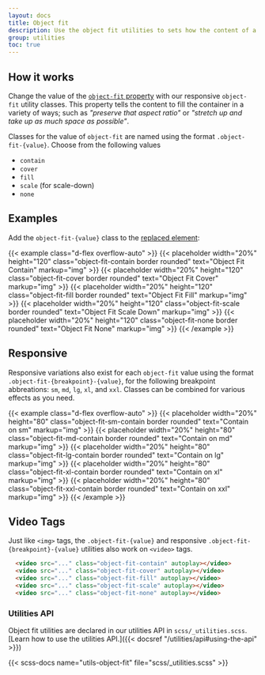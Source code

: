 ```yaml
---
layout: docs
title: Object fit
description: Use the object fit utilities to sets how the content of a [replaced element](https://developer.mozilla.org/en-US/docs/Web/CSS/Replaced_element), such as an `<img>` or `<video>`, should be resized to fit its container.
group: utilities
toc: true
---
```


## How it works

Change the value of the [`object-fit` property](https://developer.mozilla.org/en-US/docs/Web/CSS/object-fit) with our responsive `object-fit` utility classes. This property tells the content to fill the container in a variety of ways; such as <i>"preserve that aspect ratio"</i> or <i>"stretch up and take up as much space as possible"</i>. 

Classes for the value of `object-fit` are named using the format `.object-fit-{value}`. Choose from the following values

- `contain`
- `cover`
- `fill`
- `scale` (for scale-down)
- `none`

## Examples

Add the `object-fit-{value}` class to the [replaced element](https://developer.mozilla.org/en-US/docs/Web/CSS/Replaced_element):

{{< example class="d-flex overflow-auto" >}}
{{< placeholder width="20%" height="120" class="object-fit-contain  border rounded" text="Object Fit Contain" markup="img" >}}
{{< placeholder width="20%" height="120" class="object-fit-cover  border rounded" text="Object Fit Cover" markup="img" >}}
{{< placeholder width="20%" height="120" class="object-fit-fill  border rounded" text="Object Fit Fill" markup="img" >}}
{{< placeholder width="20%" height="120" class="object-fit-scale  border rounded" text="Object Fit Scale Down" markup="img" >}}
{{< placeholder width="20%" height="120" class="object-fit-none  border rounded" text="Object Fit None" markup="img" >}}
{{< /example >}}

## Responsive

Responsive variations also exist for each `object-fit` value using the format `.object-fit-{breakpoint}-{value}`, for the following breakpoint abbreations: `sm`, `md`, `lg`, `xl`, and `xxl`. Classes can be combined for various effects as you need.


{{< example class="d-flex overflow-auto" >}}
{{< placeholder width="20%" height="80" class="object-fit-sm-contain  border rounded" text="Contain on sm" markup="img" >}}
{{< placeholder width="20%" height="80" class="object-fit-md-contain  border rounded" text="Contain on md" markup="img" >}}
{{< placeholder width="20%" height="80" class="object-fit-lg-contain  border rounded" text="Contain on lg" markup="img" >}}
{{< placeholder width="20%" height="80" class="object-fit-xl-contain  border rounded" text="Contain on xl" markup="img" >}}
{{< placeholder width="20%" height="80" class="object-fit-xxl-contain  border rounded" text="Contain on xxl" markup="img" >}}
{{< /example >}}

## Video Tags

Just like `<img>` tags, the `.object-fit-{value}` and responsive `.object-fit-{breakpoint}-{value}` utilities also work on `<video>` tags.

```html
  <video src="..." class="object-fit-contain" autoplay></video>
  <video src="..." class="object-fit-cover" autoplay></video>
  <video src="..." class="object-fit-fill" autoplay></video>
  <video src="..." class="object-fit-scale" autoplay></video>
  <video src="..." class="object-fit-none" autoplay></video>
```

### Utilities API

Object fit utilities are declared in our utilities API in `scss/_utilities.scss`. [Learn how to use the utilities API.]({{< docsref "/utilities/api#using-the-api" >}})

{{< scss-docs name="utils-object-fit" file="scss/_utilities.scss" >}}
